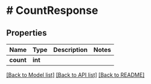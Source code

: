 # # CountResponse

## Properties

Name | Type | Description | Notes
------------ | ------------- | ------------- | -------------
**count** | **int** |  |

[[Back to Model list]](../../README.md#models) [[Back to API list]](../../README.md#endpoints) [[Back to README]](../../README.md)
